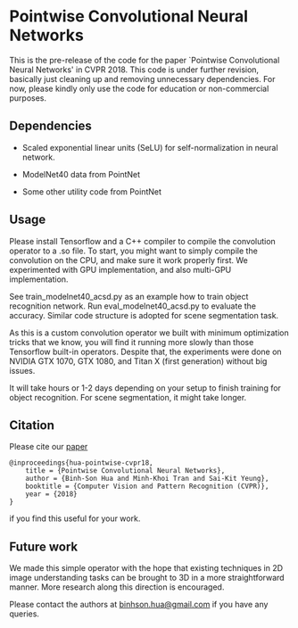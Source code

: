 # Pointwise Convolutional Neural Networks

This is the pre-release of the code for the paper `Pointwise Convolutional Neural Networks' in CVPR 2018. 
This code is under further revision, basically just cleaning up and removing unnecessary dependencies. 
For now, please kindly only use the code for education or non-commercial purposes.

## Dependencies

- Scaled exponential linear units (SeLU) for self-normalization in neural network.

- ModelNet40 data from PointNet

- Some other utility code from PointNet


## Usage

Please install Tensorflow and a C++ compiler to compile the convolution operator to a .so file. 
To start, you might want to simply compile the convolution on the CPU, and make sure it work properly first. We experimented with GPU implementation, and also multi-GPU implementation. 

See train_modelnet40_acsd.py as an example how to train object recognition network. Run eval_modelnet40_acsd.py to evaluate the accuracy. 
Similar code structure is adopted for scene segmentation task. 

As this is a custom convolution operator we built with minimum optimization tricks that we know, you will find it running more slowly than those Tensorflow built-in operators. 
Despite that, the experiments were done on NVIDIA GTX 1070, GTX 1080, and Titan X (first generation) without big issues. 

It will take hours or 1-2 days depending on your setup to finish training for object recognition. For scene segmentation, it might take longer. 


## Citation 

Please cite our [paper](https://arxiv.org/abs/1712.05245)
  
    @inproceedings{hua-pointwise-cvpr18,
        title = {Pointwise Convolutional Neural Networks},
        author = {Binh-Son Hua and Minh-Khoi Tran and Sai-Kit Yeung},
        booktitle = {Computer Vision and Pattern Recognition (CVPR)},
        year = {2018}
    }

if you find this useful for your work. 

## Future work 

We made this simple operator with the hope that existing techniques in 2D image understanding tasks can be brought to 3D in a more straightforward manner. More research along this direction is encouraged. 

Please contact the authors at binhson.hua@gmail.com if you have any queries. 
